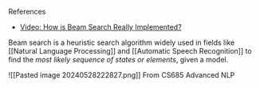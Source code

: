 References
- [Video: How is Beam Search Really Implemented?](https://youtu.be/tOhWpF5-_z4?si=mu2u62mObdpZekTu)

Beam search is a heuristic search algorithm widely used in fields like [[Natural Language Processing]] and [[Automatic Speech Recognition]] to find the *most likely sequence of states or elements*, given a model. 

![[Pasted image 20240528222827.png]]
From CS685 Advanced NLP